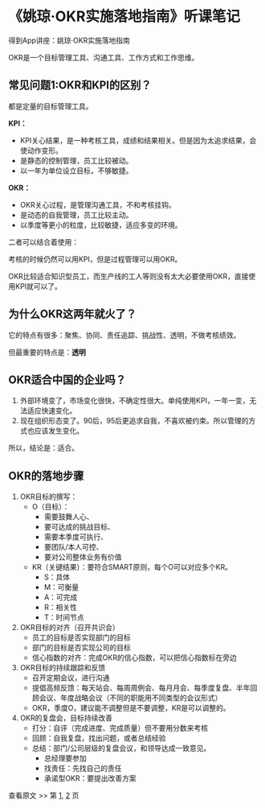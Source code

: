 《姚琼·OKR实施落地指南》听课笔记
=============================

得到App讲座：姚琼·OKR实施落地指南

OKR是一个目标管理工具、沟通工具、工作方式和工作思维。

常见问题1:OKR和KPI的区别？
-----------------------------

都是定量的目标管理工具。

**KPI：**

- KPI关心结果，是一种考核工具，成绩和结果相关。但是因为太追求结果，会使动作变形。
- 是静态的控制管理，员工比较被动。
- 以一年为单位设立目标，不够敏捷。

**OKR：**

- OKR关心过程，是管理沟通工具，不和考核挂钩。
- 是动态的自我管理，员工比较主动。
- 以季度等更小的粒度，比较敏捷，适应多变的环境。

二者可以结合着使用：

考核的时候仍然可以用KPI，但是过程管理可以用OKR。

OKR比较适合知识型员工，而生产线的工人等则没有太大必要使用OKR，直接使用KPI就可以了。

为什么OKR这两年就火了？
-----------------------------

它的特点有很多：聚焦、协同、责任追踪、挑战性、透明，不做考核绩效。

但最重要的特点是：**透明**

OKR适合中国的企业吗？
-----------------------------

1. 外部环境变了，市场变化很快，不确定性很大。单纯使用KPI，一年一变，无法适应快速变化。
2. 现在组织形态变了。90后，95后更追求自我，不喜欢被约束。所以管理的方式也应该发生变化。

所以，结论是：适合。


OKR的落地步骤
-----------------------------

1. OKR目标的撰写：
    - O（目标）：
        - 需要鼓舞人心、
        - 要可达成的挑战目标、
        - 需要本季度可执行、
        - 要团队/本人可控、
        - 要对公司整体业务有价值
    - KR（关键结果）：要符合SMART原则，每个O可以对应多个KR。
        - S：具体
        - M：可衡量
        - A：可完成
        - R：相关性
        - T：时间节点
2. OKR目标的对齐（召开共识会）
    - 员工的目标是否实现部门的目标
    - 部门的目标是否实现公司的目标
    - 信心指数的对齐：完成OKR的信心指数，可以把信心指数标在旁边
3. OKR目标的持续跟踪和反馈
    - 召开定期会议，进行沟通
    - 提倡高频反馈：每天站会、每周周例会、每月月会、每季度复盘、半年回顾会议、年度战略会议（不同的职能用不同类型的会议形式）
    - OKR，季度O，建议能不调整但是不要调整，KR是可以调整的。
4. OKR的复盘会，目标持续改善
    - 打分：自评（完成进度、完成质量）但不要用分数来考核
    - 回顾：自我复盘，找出问题，或者总结经验
    - 总结：部门/公司层级的复盘会议，和领导达成一致意见。
        - 总经理要参加
        - 找责任：先找自己的责任
        - 承诺型OKR：要提出改善方案

查看原文 >> 第 [1](okr/001.JPG), [2](okr/002.JPG) 页